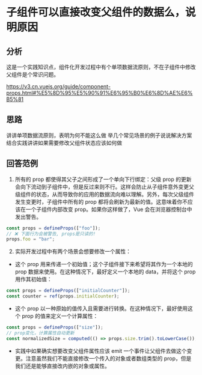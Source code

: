 # 子组件可以直接改变父组件的数据么，说明原因

## 分析

这是一个实践知识点，组件化开发过程中有个单项数据流原则，不在子组件中修改父组件是个常识问题。

https://v3.cn.vuejs.org/guide/component-props.html#%E5%8D%95%E5%90%91%E6%95%B0%E6%8D%AE%E6%B5%81

## 思路

讲讲单项数据流原则，表明为何不能这么做
举几个常见场景的例子说说解决方案
结合实践讲讲如果需要修改父组件状态应该如何做

## 回答范例

1. 所有的 prop 都使得其父子之间形成了一个单向下行绑定：父级 prop 的更新会向下流动到子组件中，但是反过来则不行。这样会防止从子组件意外变更父级组件的状态，从而导致你的应用的数据流向难以理解。另外，每次父级组件发生变更时，子组件中所有的 prop 都将会刷新为最新的值。这意味着你不应该在一个子组件内部改变 prop。如果你这样做了，Vue 会在浏览器控制台中发出警告。

```javascript
const props = defineProps(["foo"]);
// ❌ 下面行为会被警告, props是只读的!
props.foo = "bar";
```

2. 实际开发过程中有两个场景会想要修改一个属性：

- 这个 prop 用来传递一个初始值；这个子组件接下来希望将其作为一个本地的 prop 数据来使用。在这种情况下，最好定义一个本地的 data，并将这个 prop 用作其初始值：

```javascript
const props = defineProps(["initialCounter"]);
const counter = ref(props.initialCounter);
```

- 这个 prop 以一种原始的值传入且需要进行转换。在这种情况下，最好使用这个 prop 的值来定义一个计算属性：

```javascript
const props = defineProps(["size"]);
// prop变化，计算属性自动更新
const normalizedSize = computed(() => props.size.trim().toLowerCase());
```

- 实践中如果确实想要改变父组件属性应该 emit 一个事件让父组件去做这个变更。注意虽然我们不能直接修改一个传入的对象或者数组类型的 prop，但是我们还是能够直接改内嵌的对象或属性。
